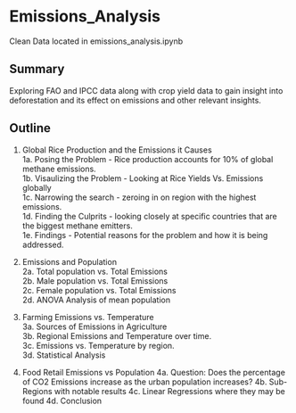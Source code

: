 # Emissions_Analysis
Clean Data located in emissions_analysis.ipynb
## Summary
Exploring FAO and IPCC data along with crop yield data to gain insight into deforestation and its effect on emissions and other relevant insights.

## Outline

1. Global Rice Production and the Emissions it Causes\
1a. Posing the Problem - Rice production accounts for 10% of global methane emissions.\
1b. Visaulizing the Problem - Looking at Rice Yields Vs. Emissions globally\
1c. Narrowing the search - zeroing in on region with the highest emissions.\
1d. Finding the Culprits - looking closely at specific countries that are the biggest methane emitters.\
1e. Findings - Potential reasons for the problem and how it is being addressed. 

2. Emissions and Population\
2a. Total population vs. Total Emissions\
2b. Male population vs. Total Emissions\
2c. Female population vs. Total Emissions\
2d. ANOVA Analysis of mean population

3. Farming Emissions vs. Temperature\
3a. Sources of Emissions in Agriculture\
3b. Regional Emissions and Temperature over time.\
3c. Emissions vs. Temperature by region.\
3d. Statistical Analysis

4. Food Retail Emissions vs Population
4a. Question: Does the percentage of CO2 Emissions increase as the urban population increases?
4b. Sub-Regions with notable results
4c. Linear Regressions where they may be found
4d. Conclusion


